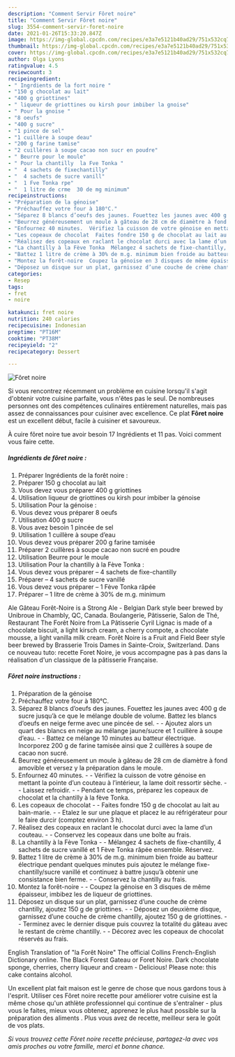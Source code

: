 ```yaml
---
description: "Comment Servir Fôret noire"
title: "Comment Servir Fôret noire"
slug: 3554-comment-servir-foret-noire
date: 2021-01-26T15:33:20.847Z
image: https://img-global.cpcdn.com/recipes/e3a7e5121b40ad29/751x532cq70/foret-noire-photo-principale-de-la-recette.jpg
thumbnail: https://img-global.cpcdn.com/recipes/e3a7e5121b40ad29/751x532cq70/foret-noire-photo-principale-de-la-recette.jpg
cover: https://img-global.cpcdn.com/recipes/e3a7e5121b40ad29/751x532cq70/foret-noire-photo-principale-de-la-recette.jpg
author: Olga Lyons
ratingvalue: 4.5
reviewcount: 3
recipeingredient:
- " Ingrdients de la fort noire "
- "150 g chocolat au lait"
- "400 g griottines"
- " liqueur de griottines ou kirsh pour imbiber la gnoise"
- " Pour la gnoise "
- "8 oeufs"
- "400 g sucre"
- "1 pince de sel"
- "1 cuillère à soupe deau"
- "200 g farine tamise"
- "2 cuillères à soupe cacao non sucr en poudre"
- " Beurre pour le moule"
- " Pour la chantilly  la Fve Tonka "
- "  4 sachets de fixechantilly"
- "  4 sachets de sucre vanill"
- "  1 Fve Tonka rpe"
- "  1 litre de crme  30 de mg minimum"
recipeinstructions:
- "Préparation de la génoise"
- "Préchauffez votre four à 180°C."
- "Séparez 8 blancs d’oeufs des jaunes. Fouettez les jaunes avec 400 g de sucre jusqu’à ce que le mélange double de volume. Battez les blancs d’oeufs en neige ferme avec une pincée de sel.  Ajoutez alors un quart des blancs en neige au mélange jaune/sucre et 1 cuillère à soupe d’eau.  Battez ce mélange 10 minutes au batteur électrique. Incorporez 200 g de farine tamisée ainsi que 2 cuillères à soupe de cacao non sucré."
- "Beurrez généreusement un moule à gâteau de 28 cm de diamètre à fond amovible et versez y la préparation dans le moule."
- "Enfournez 40 minutes.  Vérifiez la cuisson de votre génoise en mettant la pointe d’un couteau à l’intérieur, la lame doit ressortir sèche.  Laissez refroidir.  Pendant ce temps, préparez les copeaux de chocolat et la chantilly à la fève Tonka."
- "Les copeaux de chocolat  Faites fondre 150 g de chocolat au lait au bain-marie.  Etalez le sur une plaque et placez le au réfrigérateur pour le faire durcir (comptez environ 3 h)."
- "Réalisez des copeaux en raclant le chocolat durci avec la lame d’un couteau.  Conservez les copeaux dans une boîte au frais."
- "La chantilly à la Fève Tonka  Mélangez 4 sachets de fixe-chantilly, 4 sachets de sucre vanillé et 1 Fève Tonka râpée ensemble. Réservez."
- "Battez 1 litre de crème à 30% de m.g. minimum bien froide au batteur électrique pendant quelques minutes puis ajoutez le mélange fixe-chantilly/sucre vanillé et continuez à battre jusqu’à obtenir une consistance bien ferme.  Conservez la chantilly au frais."
- "Montez la forêt-noire  Coupez la génoise en 3 disques de même épaisseur, imbibez les de liqueur de griottines."
- "Déposez un disque sur un plat, garnissez d’une couche de crème chantilly, ajoutez 150 g de griottines.  Déposez un deuxième disque, garnissez d’une couche de crème chantilly, ajoutez 150 g de griottines.  Terminez avec le dernier disque puis couvrez la totalité du gâteau avec le restant de crème chantilly.  Décorez avec les copeaux de chocolat réservés au frais."
categories:
- Resep
tags:
- fret
- noire

katakunci: fret noire 
nutrition: 240 calories
recipecuisine: Indonesian
preptime: "PT16M"
cooktime: "PT38M"
recipeyield: "2"
recipecategory: Dessert

---
```



![Fôret noire](https://img-global.cpcdn.com/recipes/e3a7e5121b40ad29/751x532cq70/foret-noire-photo-principale-de-la-recette.jpg)

Si vous rencontrez récemment un problème en cuisine lorsqu'il s'agit d'obtenir votre cuisine parfaite, vous n'êtes pas le seul. De nombreuses personnes ont des compétences culinaires entièrement naturelles, mais pas assez de connaissances pour cuisiner avec excellence. Ce plat <strong> Fôret noire </strong> est un excellent début, facile à cuisiner et savoureux.

<!--inarticleads1-->

À cuire fôret noire tue avoir besoin 17 Ingrédients et 11 pas. Voici comment vous faire cette.

##### Ingrédients de fôret noire :

1. Préparer  Ingrédients de la forêt noire :
1. Préparer 150 g chocolat au lait
1. Vous devez vous préparer 400 g griottines
1. Utilisation  liqueur de griottines ou kirsh pour imbiber la génoise
1. Utilisation  Pour la génoise :
1. Vous devez vous préparer 8 oeufs
1. Utilisation 400 g sucre
1. Vous avez besoin 1 pincée de sel
1. Utilisation 1 cuillère à soupe d’eau
1. Vous devez vous préparer 200 g farine tamisée
1. Préparer 2 cuillères à soupe cacao non sucré en poudre
1. Utilisation  Beurre pour le moule
1. Utilisation  Pour la chantilly à la Fève Tonka :
1. Vous devez vous préparer  – 4 sachets de fixe-chantilly
1. Préparer  – 4 sachets de sucre vanillé
1. Vous devez vous préparer  – 1 Fève Tonka râpée
1. Préparer  – 1 litre de crème à 30% de m.g. minimum


Ale Gâteau Forêt-Noire is a Strong Ale - Belgian Dark style beer brewed by Unibroue in Chambly, QC, Canada. Boulangerie, Pâtisserie, Salon de Thé, Restaurant The Forêt Noire from La Pâtisserie Cyril Lignac is made of a chocolate biscuit, a light kirsch cream, a cherry compote, a chocolate mousse, a light vanilla milk cream. Forêt Noire is a Fruit and Field Beer style beer brewed by Brasserie Trois Dames in Sainte-Croix, Switzerland. Dans ce nouveau tuto: recette Foret Noire, je vous accompagne pas à pas dans la réalisation d&#39;un classique de la pâtisserie Française. 

<!--inarticleads2-->

##### Fôret noire instructions :

1. Préparation de la génoise
1. Préchauffez votre four à 180°C.
1. Séparez 8 blancs d’oeufs des jaunes. Fouettez les jaunes avec 400 g de sucre jusqu’à ce que le mélange double de volume. Battez les blancs d’oeufs en neige ferme avec une pincée de sel. -  - Ajoutez alors un quart des blancs en neige au mélange jaune/sucre et 1 cuillère à soupe d’eau. -  - Battez ce mélange 10 minutes au batteur électrique. Incorporez 200 g de farine tamisée ainsi que 2 cuillères à soupe de cacao non sucré.
1. Beurrez généreusement un moule à gâteau de 28 cm de diamètre à fond amovible et versez y la préparation dans le moule.
1. Enfournez 40 minutes. -  - Vérifiez la cuisson de votre génoise en mettant la pointe d’un couteau à l’intérieur, la lame doit ressortir sèche. -  - Laissez refroidir. -  - Pendant ce temps, préparez les copeaux de chocolat et la chantilly à la fève Tonka.
1. Les copeaux de chocolat -  - Faites fondre 150 g de chocolat au lait au bain-marie. -  - Etalez le sur une plaque et placez le au réfrigérateur pour le faire durcir (comptez environ 3 h).
1. Réalisez des copeaux en raclant le chocolat durci avec la lame d’un couteau. -  - Conservez les copeaux dans une boîte au frais.
1. La chantilly à la Fève Tonka -  - Mélangez 4 sachets de fixe-chantilly, 4 sachets de sucre vanillé et 1 Fève Tonka râpée ensemble. Réservez.
1. Battez 1 litre de crème à 30% de m.g. minimum bien froide au batteur électrique pendant quelques minutes puis ajoutez le mélange fixe-chantilly/sucre vanillé et continuez à battre jusqu’à obtenir une consistance bien ferme. -  - Conservez la chantilly au frais.
1. Montez la forêt-noire -  - Coupez la génoise en 3 disques de même épaisseur, imbibez les de liqueur de griottines.
1. Déposez un disque sur un plat, garnissez d’une couche de crème chantilly, ajoutez 150 g de griottines. -  - Déposez un deuxième disque, garnissez d’une couche de crème chantilly, ajoutez 150 g de griottines. -  - Terminez avec le dernier disque puis couvrez la totalité du gâteau avec le restant de crème chantilly. -  - Décorez avec les copeaux de chocolat réservés au frais.


English Translation of &#34;la Forêt Noire&#34; The official Collins French-English Dictionary online. The Black Forest Gateau or Foret Noire. Dark chocolate sponge, cherries, cherry liqueur and cream - Delicious! Please note: this cake contains alcohol. 

<!--inarticleads1-->

<p>
Un excellent plat fait maison est le genre de chose que nous gardons tous à l'esprit. Utiliser ces Fôret noire recette pour améliorer votre cuisine est la même chose qu'un athlète professionnel qui continue de s'entraîner - plus vous le faites, mieux vous obtenez, apprenez le plus haut possible sur la préparation des aliments . Plus vous avez de recette, meilleur sera le goût de vos plats.
</p>

<p>
<i>Si vous trouvez cette Fôret noire recette précieuse, partagez-la avec vos amis proches ou votre famille, merci et bonne chance.</i>
</p>

